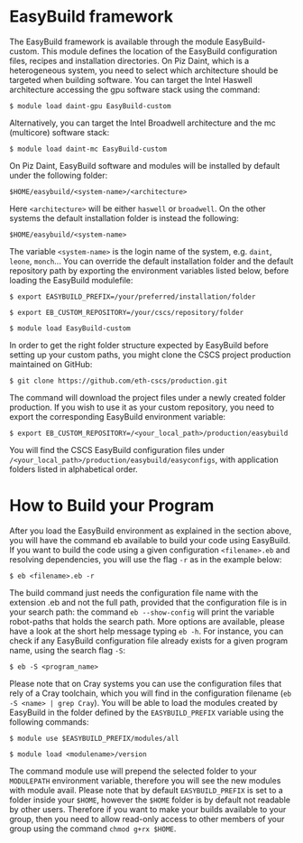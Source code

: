 # EasyBuild framework

The EasyBuild framework is available through the module EasyBuild-custom. This module defines the location of the EasyBuild configuration files, recipes and installation directories. On Piz Daint, which is a heterogeneous system, you need to select which architecture should be targeted when building software. You can target the Intel Haswell architecture accessing the gpu software stack using the command:

`$ module load daint-gpu EasyBuild-custom`

Alternatively, you can target the Intel Broadwell architecture and the mc (multicore) software stack:

`$ module load daint-mc EasyBuild-custom`

On Piz Daint, EasyBuild software and modules will be installed by default under the following folder:

`$HOME/easybuild/<system-name>/<architecture>`

Here `<architecture>` will be either `haswell` or `broadwell`. On the other systems the default installation folder is instead the following:

`$HOME/easybuild/<system-name>`

The variable `<system-name>` is the login name of the system, e.g. `daint`, `leone`, `monch`... You can override the default installation folder and the default repository path by exporting the environment variables listed below, before loading the EasyBuild modulefile:
```
$ export EASYBUILD_PREFIX=/your/preferred/installation/folder

$ export EB_CUSTOM_REPOSITORY=/your/cscs/repository/folder

$ module load EasyBuild-custom 
```

In order to get the right folder structure expected by EasyBuild before setting up your custom paths, you might clone the CSCS project production maintained on GitHub:

`
$ git clone https://github.com/eth-cscs/production.git
`

The command will download the project files under a newly created folder production. If you wish to use it as your custom repository, you need to export the corresponding EasyBuild environment variable:

`
 $ export EB_CUSTOM_REPOSITORY=/<your_local_path>/production/easybuild
`

You will find the CSCS EasyBuild configuration files under `/<your_local_path>/production/easybuild/easyconfigs`, with application folders listed in alphabetical order.

# How to Build your Program

After you load the EasyBuild environment as explained in the section above, you will have the command eb available to build your code using EasyBuild. If you want to build the code using a given configuration `<filename>.eb` and resolving dependencies, you will use the flag `-r` as in the example below:

`$ eb <filename>.eb -r`

The build command just needs the configuration file name with the extension .eb and not the full path, provided that the configuration file is in your search path: the command `eb --show-config` will print the variable robot-paths that holds the search path. More options are available, please have a look at the short help message typing `eb -h`. For instance, you can check if any EasyBuild configuration file already exists for a given program name, using the search flag `-S`:

`$ eb -S <program_name>`

Please note that on Cray systems you can use the configuration files that rely of a Cray toolchain, which you will find in the configuration filename (`eb -S <name> | grep Cray`). You will be able to load the modules created by EasyBuild in the folder defined by the `EASYBUILD_PREFIX` variable using the following commands:
```
$ module use $EASYBUILD_PREFIX/modules/all

$ module load <modulename>/version 
```

The command module use will prepend the selected folder to your `MODULEPATH` environment variable, therefore you will see the new modules with module avail.
Please note that by default `EASYBUILD_PREFIX` is set to a folder inside your `$HOME`, however the `$HOME` folder is by default not readable by other users.
Therefore if you want to make your builds available to your group, then you need to allow read-only access to other members of your group using the command `chmod g+rx $HOME`.
